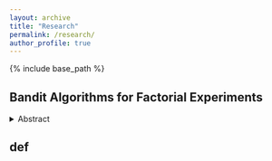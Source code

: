 ```yaml
---
layout: archive
title: "Research"
permalink: /research/
author_profile: true
---
```


{% include base_path %}
## Bandit Algorithms for Factorial Experiments

<details>
    <summary>Abstract</summary>
    This is abstract. 
</details>
    

## def

<!--
{% for post in site.writing-sample reversed %}
  {% include archive-single.html %}
{% endfor %}
-->
